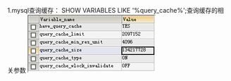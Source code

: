 1.mysql查询缓存：
SHOW VARIABLES LIKE '%query_cache%';查询缓存的相关参数
![image](https://github.com/linin29/note/raw/master/images/mysql.png)